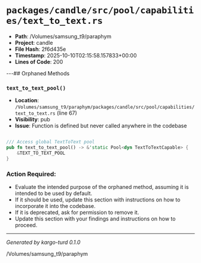# `packages/candle/src/pool/capabilities/text_to_text.rs`

- **Path**: /Volumes/samsung_t9/paraphym
- **Project**: candle
- **File Hash**: 2f6d435e  
- **Timestamp**: 2025-10-10T02:15:58.157833+00:00  
- **Lines of Code**: 200

---## Orphaned Methods


### `text_to_text_pool()`

- **Location**: `/Volumes/samsung_t9/paraphym/packages/candle/src/pool/capabilities/text_to_text.rs` (line 67)
- **Visibility**: pub
- **Issue**: Function is defined but never called anywhere in the codebase

```rust

/// Access global TextToText pool
pub fn text_to_text_pool() -> &'static Pool<dyn TextToTextCapable> {
    &TEXT_TO_TEXT_POOL
}
```

### Action Required:

- Evaluate the intended purpose of the orphaned method, assuming it is intended to be used by default.
- If it should be used, update this section with instructions on how to incorporate it into the codebase.
- If it is deprecated, ask for permission to remove it.
- Update this section with your findings and instructions on how to proceed.

---

*Generated by kargo-turd 0.1.0*

/Volumes/samsung_t9/paraphym